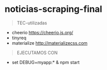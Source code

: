 # noticias-scraping-final
>TEC-utilizadas
* cheerio https://cheerio.js.org/
* tinyreq
* materialize http://materializecss.com
>EJECUTAMOS CON
* set DEBUG=myapp:* & npm start
